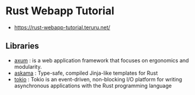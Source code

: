 # Rust Webapp Tutorial

- https://rust-webapp-tutorial.teruru.net/

## Libraries

- [axum](https://github.com/tokio-rs/axum) :  is a web application framework that focuses on ergonomics and modularity.
- [askama](https://github.com/djc/askama) : Type-safe, compiled Jinja-like templates for Rust
- [tokio](https://github.com/tokio-rs/tokio) : Tokio is an event-driven, non-blocking I/O platform for writing asynchronous applications with the Rust programming language
